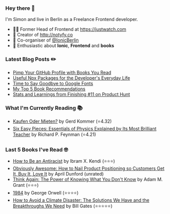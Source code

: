 ### Hey there 👋

I'm Simon and live in Berlin as a Freelance Frontend developer.

* 👨‍💻 Former Head of Frontend at https://justwatch.com
* 🔔 Creator of http://notyfy.co
* 📅 Co-organiser of [@IonicBerlin](https://twitter.com/IonicBerlin)
* 🥰 Enthusiastic about **Ionic**, **Frontend** and **books**

### Latest Blog Posts ✏️
<!-- BLOG-POST-LIST:START -->
- [Pimp Your GitHub Profile with Books You Read](https://wicki.io/posts/2021-04-goodreads-workflow-for-github-actions/)
- [Useful Npx Packages for the Developer's Everyday Life](https://wicki.io/posts/2021-02-useful-npx-packages/)
- [Time to Say Goodbye to Google Fonts](https://wicki.io/posts/2020-11-goodbye-google-fonts/)
- [My Top 5 Book Recommendations](https://wicki.io/posts/2020-09-my-top-5-book-recommendations/)
- [Stats and Learnings from Finishing #11 on Product Hunt](https://wicki.io/posts/2020-06-stats-and-learnings-from-finishing-11-on-product-hunt/)
<!-- BLOG-POST-LIST:END -->

### What I'm Currently Reading 📚
<!-- GOODREADS-LIST:START -->
- [Kaufen Oder Mieten?](https://www.goodreads.com/review/show/3913215744?utm_medium=api&utm_source=rss) by Gerd Kommer (⭐️4.32)
- [Six Easy Pieces: Essentials of Physics Explained by Its Most Brilliant Teacher](https://www.goodreads.com/review/show/3859499958?utm_medium=api&utm_source=rss) by Richard P. Feynman (⭐️4.21)
<!-- GOODREADS-LIST:END -->

### Last 5 Books I've Read 🤓
<!-- GOODREADS-READ-LIST:START -->
- [How to Be an Antiracist](https://www.goodreads.com/review/show/3751585511?utm_medium=api&utm_source=rss) by Ibram X. Kendi (⭐⭐⭐)
- [Obviously Awesome: How to Nail Product Positioning so Customers Get It, Buy It, Love It](https://www.goodreads.com/review/show/3547015114?utm_medium=api&utm_source=rss) by April Dunford (unrated)
- [Think Again: The Power of Knowing What You Don't Know](https://www.goodreads.com/review/show/3829804130?utm_medium=api&utm_source=rss) by Adam M. Grant (⭐⭐⭐)
- [1984](https://www.goodreads.com/review/show/2897969649?utm_medium=api&utm_source=rss) by George Orwell (⭐⭐⭐⭐)
- [How to Avoid a Climate Disaster: The Solutions We Have and the Breakthroughs We Need](https://www.goodreads.com/review/show/3605742166?utm_medium=api&utm_source=rss) by Bill  Gates (⭐⭐⭐⭐⭐)
<!-- GOODREADS-READ-LIST:END -->
